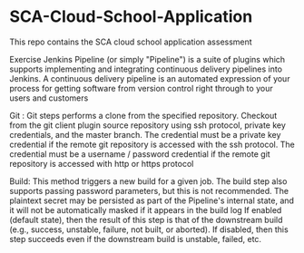 # SCA-Cloud-School-Application
This repo contains the SCA cloud school application assessment


Exercise
Jenkins Pipeline (or simply "Pipeline") is a suite of plugins which supports implementing and integrating continuous delivery pipelines into Jenkins. A continuous delivery pipeline is an automated expression of your process for getting software from version control right through to your users and customers

Git : Git steps performs a clone from the specified repository. Checkout from the git client plugin source repository using ssh protocol, private key credentials, and the master branch. The credential must be a private key credential if the remote git repository is accessed with the ssh protocol. The credential must be a username / password credential if the remote git repository is accessed with http or https protocol

Build: This method triggers a new build for a given job. The build step also supports passing password parameters, but this is not recommended. The plaintext secret may be persisted as part of the Pipeline's internal state, and it will not be automatically masked if it appears in the build log If enabled (default state), then the result of this step is that of the downstream build (e.g., success, unstable, failure, not built, or aborted). If disabled, then this step succeeds even if the downstream build is unstable, failed, etc.
